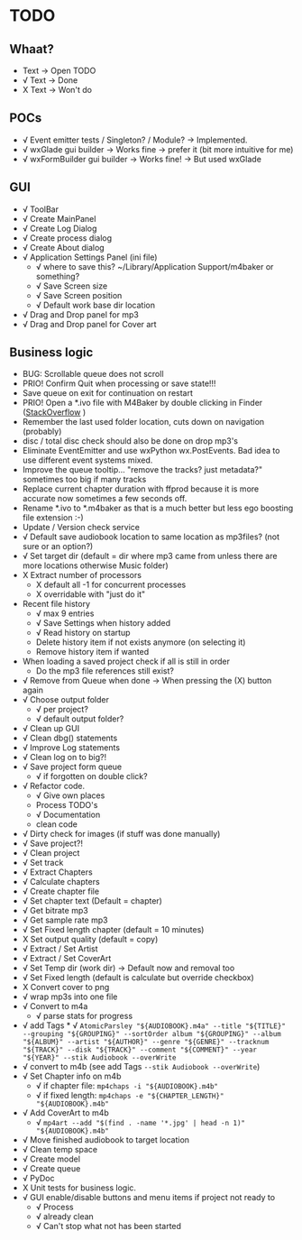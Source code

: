 # TODO

## Whaat?

* Text -> Open TODO
* √ Text -> Done
* X Text -> Won't do

## POCs

* √ Event emitter tests / Singleton? / Module? -> Implemented.
* √ wxGlade gui builder -> Works fine -> prefer it (bit more intuitive for me)
* √ wxFormBuilder gui builder -> Works fine! -> But used wxGlade

## GUI

* √ ToolBar
* √ Create MainPanel
* √ Create Log Dialog
* √ Create process dialog
* √ Create About dialog
* √ Application Settings Panel (ini file)
  * √ where to save this? ~/Library/Application Support/m4baker or something?
  * √ Save Screen size
  * √ Save Screen position
  * √ Default work base dir location
* √ Drag and Drop panel for mp3
* √ Drag and Drop panel for Cover art

## Business logic

* BUG: Scrollable queue does not scroll
* PRIO! Confirm Quit when processing or save state!!!
* Save queue on exit for continuation on restart
* PRIO! Open a *.ivo file with M4Baker by double clicking in
  Finder ([StackOverflow](https://stackoverflow.com/questions/66554480/is-there-a-way-to-associate-a-filetype-to-my-pyinstaller-build-wxpython-app) )
* Remember the last used folder location, cuts down on navigation (probably)
* disc / total disc check should also be done on drop mp3's
* Eliminate EventEmitter and use wxPython wx.PostEvents. Bad idea to use different event systems mixed.
* Improve the queue tooltip... "remove the tracks? just metadata?" sometimes too big if many tracks
* Replace current chapter duration with ffprod because it is more accurate now sometimes a few seconds off.
* Rename *.ivo to *.m4baker as that is a much better but less ego boosting file extension :-)
* Update / Version check service
* √ Default save audiobook location to same location as mp3files? (not sure or an option?)
* √ Set target dir (default = dir where mp3 came from unless there are more locations otherwise Music folder)
* X Extract number of processors
  * X default all -1 for concurrent processes
  * X overridable with "just do it"
* Recent file history
  * √ max 9 entries
  * √ Save Settings when history added
  * √ Read history on startup
  * Delete history item if not exists anymore (on selecting it)
  * Remove history item if wanted
* When loading a saved project check if all is still in order
  * Do the mp3 file references still exist?
* √ Remove from Queue when done -> When pressing the (X) button again
* √ Choose output folder
  * √ per project?
  * √ default output folder?
* √ Clean up GUI
* √ Clean dbg() statements
* √ Improve Log statements
* √ Clean log on to big?!
* √ Save project form queue
  * √ if forgotten on double click?
* √ Refactor code.
  * √ Give own places
  * Process TODO's
  * √ Documentation
  * clean code
* √ Dirty check for images (if stuff was done manually)
* √ Save project?!
* √ Clean project
* √ Set track
* √ Extract Chapters
* √ Calculate chapters
* √ Create chapter file
* √ Set chapter text (Default = chapter)
* √ Get bitrate mp3
* √ Get sample rate mp3
* √ Set Fixed length chapter (default = 10 minutes)
* X Set output quality (default = copy)
* √ Extract / Set Artist
* √ Extract / Set CoverArt
* √ Set Temp dir (work dir) -> Default now and removal too
* √ Set Fixed length (default is calculate but override checkbox)
* X Convert cover to png
* √ wrap mp3s into one file
* √ Convert to m4a
  * √ parse stats for progress
* √ add Tags
  *
  √ `AtomicParsley "${AUDIOBOOK}.m4a" --title "${TITLE}" --grouping "${GROUPING}" --sortOrder album "${GROUPING}" --album "${ALBUM}" --artist "${AUTHOR}" --genre "${GENRE}" --tracknum "${TRACK}" --disk "${TRACK}" --comment "${COMMENT}" --year "${YEAR}" --stik Audiobook --overWrite`
* √ convert to m4b (see add Tags `--stik Audiobook --overWrite`)
* √ Set Chapter info on m4b
  * √ if chapter file: `mp4chaps -i "${AUDIOBOOK}.m4b"`
  * √ if fixed length: `mp4chaps -e "${CHAPTER_LENGTH}" "${AUDIOBOOK}.m4b"`
* √ Add CoverArt to m4b
  * √ `mp4art --add "$(find . -name '*.jpg' | head -n 1)" "${AUDIOBOOK}.m4b"`
* √ Move finished audiobook to target location
* √ Clean temp space
* √ Create model
* √ Create queue
* √ PyDoc
* X Unit tests for business logic.
* √ GUI enable/disable buttons and menu items if project not ready to
  * √ Process
  * √ already clean
  * √ Can't stop what not has been started
